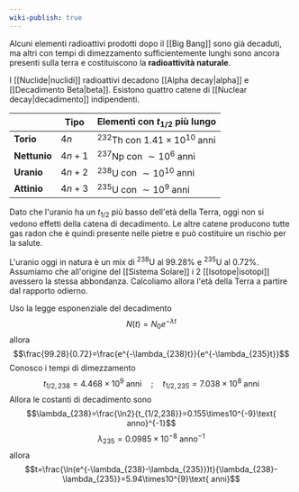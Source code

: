 ```yaml
---
wiki-publish: true
---
```

Alcuni elementi radioattivi prodotti dopo il [[Big Bang]] sono già decaduti, ma altri con tempi di dimezzamento sufficientemente lunghi sono ancora presenti sulla terra e costituiscono la **radioattività naturale**.

I [[Nuclide|nuclidi]] radioattivi decadono [[Alpha decay|alpha]] e [[Decadimento Beta|beta]]. Esistono quattro catene di [[Nuclear decay|decadimento]] indipendenti.

|              | Tipo   | Elementi con $t_{1/2}$ più lungo               |
| ------------ | ------ | ---------------------------------------------- |
| **Torio**    | $4n$   | $^{232}\text{Th}$ con $1.41\times10^{10}$ anni |
| **Nettunio** | $4n+1$ | $^{237}\text{Np}$ con $\sim10^{6}$ anni        |
| **Uranio**   | $4n+2$ | $^{238}\text{U}$ con $\sim10^{10}$ anni        |
| **Attinio**  | $4n+3$ | $^{235}\text{U}$ con $\sim10^{9}$ anni         |
Dato che l'uranio ha un $t_{1/2}$ più basso dell'età della Terra, oggi non si vedono effetti della catena di decadimento. Le altre catene producono tutte gas radon che è quindi presente nelle pietre e può costituire un rischio per la salute.

L'uranio oggi in natura è un mix di $^{238}\text{U}$ al 99.28% e $^{235}\text{U}$ al 0.72%. Assumiamo che all'origine del [[Sistema Solare]] i 2 [[Isotope|isotopi]] avessero la stessa abbondanza. Calcoliamo allora l'età della Terra a partire dal rapporto odierno.

Uso la legge esponenziale del decadimento
$$N(t)=N_{0}e^{-\lambda t}$$
allora
$$\frac{99.28}{0.72}=\frac{e^{-\lambda_{238}t}}{e^{-\lambda_{235}t}}$$
Conosco i tempi di dimezzamento
$$t_{1/2,238}=4.468\times10^{9}\text{ anni}\quad;\quad t_{1/2,235}=7.038\times10^{8}\text{ anni}$$
Allora le costanti di decadimento sono
$$\lambda_{238}=\frac{\ln2}{t_{1/2,238}}=0.155\times10^{-9}\text{ anno}^{-1}$$
$$\lambda_{235}=0.0985\times10^{-8}\text{ anno}^{-1}$$
allora
$$t=\frac{\ln(e^{-\lambda_{238}-\lambda_{235}})t}{\lambda_{238}-\lambda_{235}}=5.94\times10^{9}\text{ anni}$$
